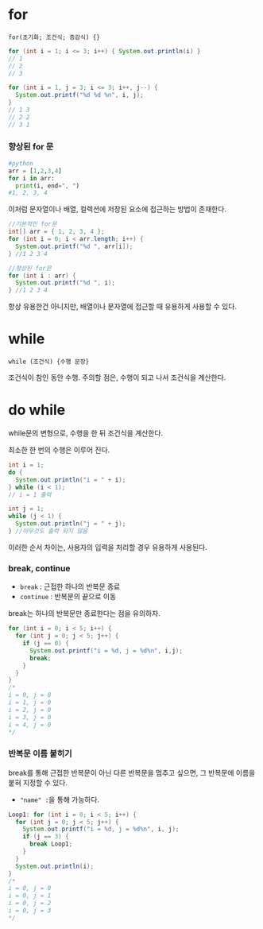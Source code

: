 # for

`for(초기화; 조건식; 증감식) {}`

```java
for (int i = 1; i <= 3; i++) { System.out.println(i) }
// 1
// 2
// 3

for (int i = 1, j = 3; i <= 3; i++, j--) {
  System.out.printf("%d %d %n", i, j);
}
// 1 3
// 2 2
// 3 1
```

### 향상된 for 문

```python
#python
arr = [1,2,3,4]
for i in arr:
  print(i, end=", ")
#1, 2, 3, 4
```

이처럼 문자열이나 배열, 컬렉션에 저장된 요소에 접근하는 방법이 존재한다.

```java
//기본적인 for문
int[] arr = { 1, 2, 3, 4 };
for (int i = 0; i < arr.length; i++) {
  System.out.printf("%d ", arr[i]);
} //1 2 3 4

//향상된 for문
for (int i : arr) {
  System.out.printf("%d ", i);
} //1 2 3 4
```

항상 유용한건 아니지만, 배열이나 문자열에 접근할 때 유용하게 사용할 수 있다.



# while

`while (조건식) {수행 문장}` 

조건식이 참인 동안 수행. 주의할 점은, 수행이 되고 나서 조건식을 계산한다.

# do while

while문의 변형으로, 수행을 한 뒤 조건식을 계산한다.

최소한 한 번의 수행은 이루어 진다.

```java
int i = 1;
do {
  System.out.println("i = " + i);
} while (i < 1);
// i = 1 출력

int j = 1;
while (j < 1) {
  System.out.println("j = " + j);
} //아무것도 출력 되지 않음
```

이러한 순서 차이는, 사용자의 입력을 처리할 경우 유용하게 사용된다.



### break, continue

- `break` : 근접한 하나의 반복문 종료
- `continue` : 반복문의 끝으로 이동

break는 하나의 반복문만 종료한다는 점을 유의하자.

```java
for (int i = 0; i < 5; i++) {
  for (int j = 0; j < 5; j++) {
    if (j == 0) {
      System.out.printf("i = %d, j = %d%n", i,j);
      break;
    }
  }
}
/*
i = 0, j = 0
i = 1, j = 0
i = 2, j = 0
i = 3, j = 0
i = 4, j = 0
*/
```

 ### 반복문 이름 붙히기

break를 통해 근접한 반복문이 아닌 다른 반복문을 멈추고 싶으면, 그 반복문에 이름을 붙혀 지정할 수 있다.

- `"name" :`을 통해 가능하다.

```java
Loop1: for (int i = 0; i < 5; i++) {
  for (int j = 0; j < 5; j++) {
    System.out.printf("i = %d, j = %d%n", i, j);
    if (j == 3) {
      break Loop1;
    }
  }
  System.out.println(i);
}
/*
i = 0, j = 0
i = 0, j = 1
i = 0, j = 2
i = 0, j = 3
*/
```









